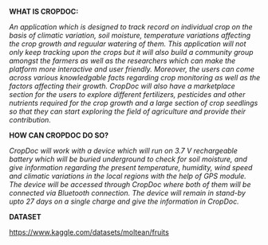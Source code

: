 **WHAT IS CROPDOC:**

_An application which is designed to track record on individual crop on the basis of climatic variation, soil moisture, temperature variations affecting the crop growth and reguular watering of them. This application will not only keep tracking upon the crops but it will also build a community group amongst the farmers as well as the researchers which can make the platform more interactive and user friendly. Moreover, the users can come across various knowledgable facts regarding crop monitoring as well as the factors affecting their growth. CropDoc will also have a marketplace section for the users to explore different fertilizers, pesticides and other nutrients required for the crop growth and a large section of crop seedlings so that they can start exploring the field of agriculture and provide their  contribution._ 

**HOW CAN CROPDOC DO SO?**

_CropDoc will work with a device which will run on 3.7 V rechargeable battery which will be buried underground to check for soil moisture, and give information regarding the present temperature, humidity, wind speed  and climatic variations in the local regions with the help of GPS module. The device will be accessed through CropDoc where both of them will be connected via Bluetooth connection. The device will remain in stand-by upto 27 days on a single charge and give the information in CropDoc._

**DATASET**

https://www.kaggle.com/datasets/moltean/fruits
